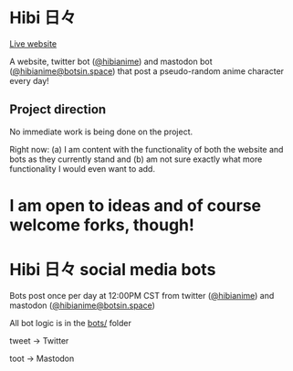 # Hibi 日々

[Live website](https://hibi.fun)

A website, twitter bot ([@hibianime](https://twitter.com/hibianime)) and mastodon bot ([@hibianime@botsin.space](https://botsin.space/@hibianime)) that post a pseudo-random anime character every day!

## Project direction

No immediate work is being done on the project.

Right now: (a) I am content with the functionality of both the website and bots as they currently stand and (b) am not sure exactly what more functionality I would even want to add.

# I am open to ideas and of course welcome forks, though!

# Hibi 日々 social media bots

Bots post once per day at 12:00PM CST from twitter ([@hibianime](https://twitter.com/hibianime)) and mastodon ([@hibianime@botsin.space](https://botsin.space/@hibianime))

All bot logic is in the [bots/](https://gitlab.com/spongechameleon/hibi/-/tree/twitter-bot/bots) folder

tweet -> Twitter

toot -> Mastodon
